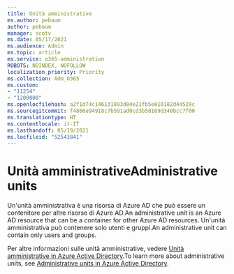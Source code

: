 ```yaml
---
title: Unità amministrative
ms.author: pebaum
author: pebaum
manager: scotv
ms.date: 05/17/2021
ms.audience: Admin
ms.topic: article
ms.service: o365-administration
ROBOTS: NOINDEX, NOFOLLOW
localization_priority: Priority
ms.collection: Adm_O365
ms.custom:
- "11254"
- "1200008"
ms.openlocfilehash: a2f1d74c146131893d84e21fb5e810182d44529c
ms.sourcegitcommit: f4866e94918c7b591ad0cd3b58169d340bcc7f00
ms.translationtype: HT
ms.contentlocale: it-IT
ms.lasthandoff: 05/19/2021
ms.locfileid: "52543841"
---
```

# <a name="administrative-units"></a><span data-ttu-id="bf2ee-102">Unità amministrative</span><span class="sxs-lookup"><span data-stu-id="bf2ee-102">Administrative units</span></span>

<span data-ttu-id="bf2ee-103">Un'unità amministrativa è una risorsa di Azure AD che può essere un contenitore per altre risorse di Azure AD.</span><span class="sxs-lookup"><span data-stu-id="bf2ee-103">An administrative unit is an Azure AD resource that can be a container for other Azure AD resources.</span></span> <span data-ttu-id="bf2ee-104">Un'unità amministrativa può contenere solo utenti e gruppi.</span><span class="sxs-lookup"><span data-stu-id="bf2ee-104">An administrative unit can contain only users and groups.</span></span>

<span data-ttu-id="bf2ee-105">Per altre informazioni sulle unità amministrative, vedere [Unità amministrative in Azure Active Directory](/azure/active-directory/roles/administrative-units).</span><span class="sxs-lookup"><span data-stu-id="bf2ee-105">To learn more about administrative units, see [Administrative units in Azure Active Directory](/azure/active-directory/roles/administrative-units).</span></span>